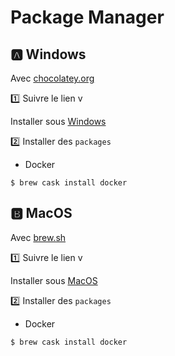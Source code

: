 # Package Manager


## :a: Windows


Avec [chocolatey.org](http://chocolatey.org/)

:one: Suivre le lien v

   Installer sous [Windows](Windows.md)

:two: Installer des `packages`

* Docker

```
$ brew cask install docker
```


## :b: MacOS

Avec [brew.sh](http://brew.sh/)

:one: Suivre le lien v

  Installer sous [MacOS](MacOS.md)

:two: Installer des `packages`

* Docker

```
$ brew cask install docker
```
